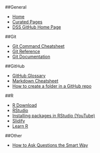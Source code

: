##General
* [Home](https://class.coursera.org/datascitoolbox-035)  
* [Curated Pages](http://datasciencespecialization.github.io/curated/)  
* [DSS GitHub Home Page](http://datasciencespecialization.github.io/)  

##Git
* [Git Command Cheatsheet](https://training.github.com/kit/downloads/github-git-cheat-sheet.pdf)  
* [Git Reference](http://gitref.org/)  
* [Git Documentation](http://git-scm.com/doc)  

##GitHub
* [GitHub Glossary](https://help.github.com/articles/github-glossary/)  
* [Markdown Cheatsheet](https://github.com/adam-p/markdown-here/wiki/Markdown-Cheatsheet)  
* [How to create a folder in a GitHub repo](http://stackoverflow.com/questions/18773598/creating-folders-inside-github-com-repo-without-using-git)  

##R
* [R Download](https://cran.r-project.org/)  
* [RStudio](https://www.rstudio.com/)  
* [Installing packages in RStudio (YouTube)](https://www.youtube.com/watch?v=u1r5XTqrCTQ&list=LLTvTbaHeFGJdB4wJMQMT3oQ&index=4)  
* [Slidify](http://slidify.org/)  
* [Learn R](http://swirlstats.com/)  

##Other
* [How to Ask Questions the Smart Way](http://www.catb.org/esr/faqs/smart-questions.html)  
